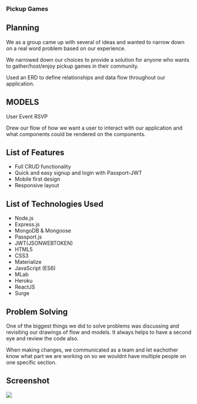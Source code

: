 ### Pickup Games


## Planning
We as a group came up with several of ideas and wanted to narrow down on a real word problem based on our experience.

We narrowed down our choices to provide a solution for anyone who wants to gather/host/enjoy pickup games in their community.

Used an ERD to define relationships and data flow throughout our application.

## MODELS
User
Event
RSVP

Drew our flow of how we want a user to interact with our application and what components could be rendered on the components.

## List of Features
- Full CRUD functionality
- Quick and easy signup and login with Passport-JWT
- Mobile first design
- Responsive layout


## List of Technologies Used
- Node.js
- Express.js
- MongoDB & Mongoose
- Passport.js
- JWT(JSONWEBTOKEN)
- HTML5
- CSS3
- Materialize
- JavaScript (ES6)
- MLab
- Heroku
- ReactJS
- Surge


## Problem Solving
One of the biggest things we did to solve problems was discussing and revisiting our drawings of flow and models. It always helps to have a second eye and review the code also.

When making changes, we communicated as a team and let eachother know what part we are working on so we wouldnt have multiple people on one specific section.


## Screenshot
![](https://i.imgur.com/QKxDe4jl.png)

